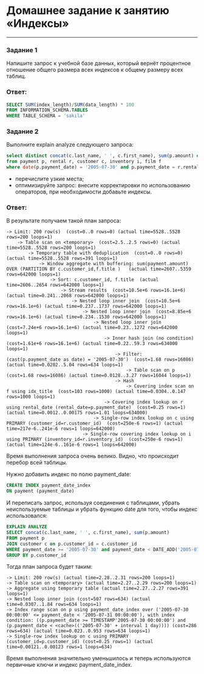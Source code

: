 # Домашнее задание к занятию «Индексы»

---


### Задание 1

Напишите запрос к учебной базе данных, который вернёт процентное отношение общего размера всех индексов к общему размеру всех таблиц.

### Ответ:

```sql
SELECT SUM(index_length)/SUM(data_length) * 100
FROM INFORMATION_SCHEMA.TABLES
WHERE TABLE_SCHEMA = 'sakila'
```
### Задание 2

Выполните explain analyze следующего запроса:
```sql
select distinct concat(c.last_name, ' ', c.first_name), sum(p.amount) over (partition by c.customer_id, f.title)
from payment p, rental r, customer c, inventory i, film f
where date(p.payment_date) = '2005-07-30' and p.payment_date = r.rental_date and r.customer_id = c.customer_id and i.inventory_id = r.inventory_id
```
- перечислите узкие места;
- оптимизируйте запрос: внесите корректировки по использованию операторов, при необходимости добавьте индексы.

### Ответ:

В результате получаем такой план запроса:
```
-> Limit: 200 row(s)  (cost=0..0 rows=0) (actual time=5528..5528 rows=200 loops=1)
    -> Table scan on <temporary>  (cost=2.5..2.5 rows=0) (actual time=5528..5528 rows=200 loops=1)
        -> Temporary table with deduplication  (cost=0..0 rows=0) (actual time=5528..5528 rows=391 loops=1)
            -> Window aggregate with buffering: sum(payment.amount) OVER (PARTITION BY c.customer_id,f.title )   (actual time=2607..5359 rows=642000 loops=1)
                -> Sort: c.customer_id, f.title  (actual time=2606..2654 rows=642000 loops=1)
                    -> Stream results  (cost=10.5e+6 rows=16.1e+6) (actual time=0.241..2068 rows=642000 loops=1)
                        -> Nested loop inner join  (cost=10.5e+6 rows=16.1e+6) (actual time=0.237..1737 rows=642000 loops=1)
                            -> Nested loop inner join  (cost=8.85e+6 rows=16.1e+6) (actual time=0.234..1530 rows=642000 loops=1)
                                -> Nested loop inner join  (cost=7.24e+6 rows=16.1e+6) (actual time=0.23..1272 rows=642000 loops=1)
                                    -> Inner hash join (no condition)  (cost=1.61e+6 rows=16.1e+6) (actual time=0.22..59.3 rows=634000 loops=1)
                                        -> Filter: (cast(p.payment_date as date) = '2005-07-30')  (cost=1.68 rows=16086) (actual time=0.0202..5.04 rows=634 loops=1)
                                            -> Table scan on p  (cost=1.68 rows=16086) (actual time=0.0128..3.27 rows=16044 loops=1)
                                        -> Hash
                                            -> Covering index scan on f using idx_title  (cost=103 rows=1000) (actual time=0.0304..0.147 rows=1000 loops=1)
                                    -> Covering index lookup on r using rental_date (rental_date=p.payment_date)  (cost=0.25 rows=1) (actual time=0.0012..0.00175 rows=1.01 loops=634000)
                                -> Single-row index lookup on c using PRIMARY (customer_id=r.customer_id)  (cost=250e-6 rows=1) (actual time=217e-6..241e-6 rows=1 loops=642000)
                            -> Single-row covering index lookup on i using PRIMARY (inventory_id=r.inventory_id)  (cost=250e-6 rows=1) (actual time=124e-6..161e-6 rows=1 loops=642000)

```
Время выполнения запроса очень велико.
Видно, что происходит перебор всей таблицы.


Нужно добавить индекс по полю payment_date:
```sql
CREATE INDEX payment_date_index
ON payment (payment_date)
```

И переписать запрос, используя соединения с таблицами, убрать неиспользуемые таблицы и убрать функцию date для того, чтобы индекс использовался:

```sql
EXPLAIN ANALYZE
SELECT concat(c.last_name, ' ', c.first_name), sum(p.amount)
FROM payment p
JOIN customer c on p.customer_id = c.customer_id
WHERE payment_date >= '2005-07-30' and payment_date < DATE_ADD('2005-07-30', INTERVAL 1 DAY)
GROUP BY p.customer_id
```
Тогда план запроса будет таким:
```
-> Limit: 200 row(s) (actual time=2.28..2.31 rows=200 loops=1)
-> Table scan on <temporary> (actual time=2.27..2.29 rows=200 loops=1)
-> Aggregate using temporary table (actual time=2.27..2.27 rows=391 loops=1)
-> Nested loop inner join (cost=507 rows=634) (actual time=0.0307..1.84 rows=634 loops=1)
-> Index range scan on p using payment_date_index over ('2005-07-30 00:00:00' <= payment_date < '2005-07-31 00:00:00'), with index condition: ((p.payment_date >= TIMESTAMP'2005-07-30 00:00:00') and (p.payment_date < <cache>(('2005-07-30' + interval 1 day)))) (cost=286 rows=634) (actual time=0.023..0.953 rows=634 loops=1)
-> Single-row index lookup on c using PRIMARY (customer_id=p.customer_id) (cost=0.25 rows=1) (actual time=0.00121..0.00123 rows=1 loops=634)
```
Время выполнения значительно уменьшилось и теперь используются первичные ключи и индекс payment_date_index.
